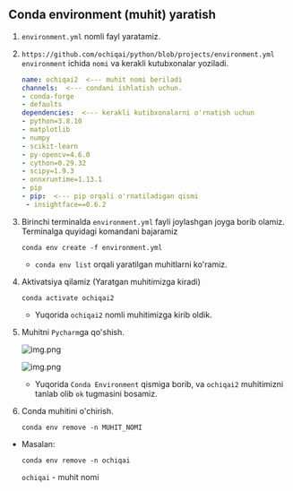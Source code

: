 ## Conda environment (muhit) yaratish

1. `environment.yml` nomli fayl yaratamiz.

2. `https://github.com/ochiqai/python/blob/projects/environment.yml` `environment` ichida `nomi` va kerakli 
kutubxonalar yoziladi.
   ```yml
   name: ochiqai2  <--- muhit nomi beriladi
   channels:  <--- condani ishlatish uchun.
   - conda-forge
   - defaults
   dependencies:  <--- kerakli kutibxonalarni o'rnatish uchun
   - python=3.8.10
   - matplotlib
   - numpy
   - scikit-learn
   - py-opencv=4.6.0
   - cython=0.29.32
   - scipy=1.9.3
   - onnxruntime=1.13.1
   - pip
   - pip:  <--- pip orqali o'rnatiladigan qismi 
    - insightface==0.6.2
   ```

3. Birinchi terminalda `environment.yml` fayli joylashgan joyga borib olamiz. Terminalga quyidagi komandani bajaramiz

   ```shell
   conda env create -f environment.yml
   ```
   
   * `conda env list` orqali yaratilgan muhitlarni ko'ramiz.

4. Aktivatsiya qilamiz (Yaratgan muhitimizga kiradi)

   ```shell
   conda activate ochiqai2
   ```

   * Yuqorida `ochiqai2` nomli muhitimizga kirib oldik.

5. Muhitni `Pycharm`ga qo'shish.

   ![img.png](./rasm/interpretator_qismi.png)

   ![img.png](./rasm/muhitni_pycharmga_qushish.png)

   * Yuqorida `Conda Environment` qismiga borib, va `ochiqai2` muhitimizni tanlab olib `ok` tugmasini bosamiz.


6. Conda muhitini o'chirish.

   ```shell
   conda env remove -n MUHIT_NOMI
   ```

* Masalan:

   ```shell
   conda env remove -n ochiqai
   ```
  
  `ochiqai` - muhit nomi